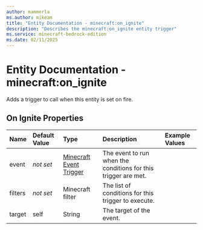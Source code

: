 ```yaml
---
author: mammerla
ms.author: mikeam
title: "Entity Documentation - minecraft:on_ignite"
description: "Describes the minecraft:on_ignite entity trigger"
ms.service: minecraft-bedrock-edition
ms.date: 02/11/2025 
---
```


# Entity Documentation - minecraft:on_ignite

Adds a trigger to call when this entity is set on fire.


## On Ignite Properties

|Name       |Default Value |Type |Description |Example Values |
|:----------|:-------------|:----|:-----------|:------------- |
| event | *not set* | [Minecraft Event Trigger](../Definitions/NestedTables/triggers.md) | The event to run when the conditions for this trigger are met. |  | 
| filters | *not set* | Minecraft filter | The list of conditions for this trigger to execute. |  | 
| target | self | String | The target of the event. |  | 